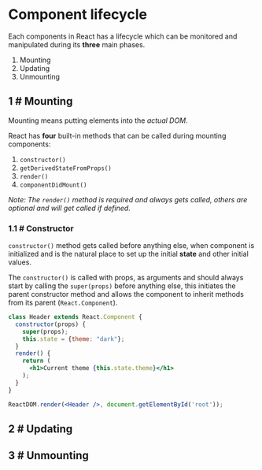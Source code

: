 # Component lifecycle
Each components in React has a lifecycle which can be monitored and manipulated during its **three** main phases.

1. Mounting
2. Updating
3. Unmounting

## 1 # Mounting
Mounting means putting elements into the *actual DOM*.

React has **four** built-in methods that can be called during mounting components:

1. `constructor()`
2. `getDerivedStateFromProps()`
3. `render()`
4. `componentDidMount()`

*Note: The `render()` method is required and always gets called, others are optional and will get called if defined.*

### 1.1 # Constructor
`constructor()` method gets called before anything else, when component is initialized and is the natural place to set up the initial **state** and other initial values.

The `constructor()` is called with props, as arguments and should always start by calling the `super(props)` before anything else, this initiates the parent constructor method and allows the component to inherit methods from its parent (`React.Component`).

```jsx
class Header extends React.Component {
  constructor(props) {
    super(props);
    this.state = {theme: "dark"};
  }
  render() {
    return (
      <h1>Current theme {this.state.theme}</h1>
    );
  }
}

ReactDOM.render(<Header />, document.getElementById('root'));
```

## 2 # Updating

## 3 # Unmounting
